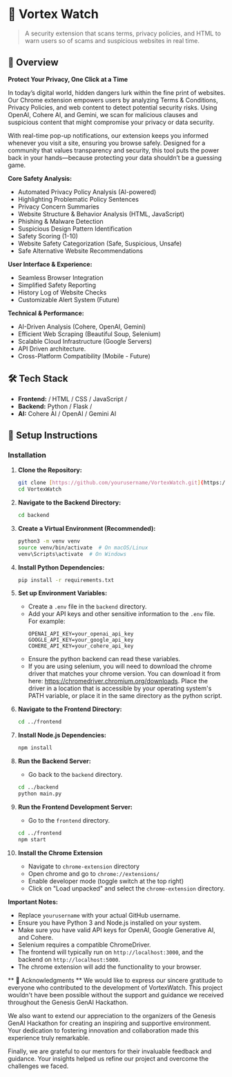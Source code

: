 # 🚀 Vortex Watch

>  A security extension that scans terms, privacy policies, and HTML to warn users so of scams and suspicious websites in real time.

## 📖 Overview  
**Protect Your Privacy, One Click at a Time**  

In today’s digital world, hidden dangers lurk within the fine print of websites. Our Chrome extension empowers users by analyzing Terms & Conditions, Privacy Policies, and web content to detect potential security risks. Using OpenAI, Cohere AI, and Gemini, we scan for malicious clauses and suspicious content that might compromise your privacy or data security.

With real-time pop-up notifications, our extension keeps you informed whenever you visit a site, ensuring you browse safely. Designed for a community that values transparency and security, this tool puts the power back in your hands—because protecting your data shouldn’t be a guessing game.

**Core Safety Analysis:**

* Automated Privacy Policy Analysis (AI-powered)
* Highlighting Problematic Policy Sentences
* Privacy Concern Summaries
* Website Structure & Behavior Analysis (HTML, JavaScript)
* Phishing & Malware Detection
* Suspicious Design Pattern Identification
* Safety Scoring (1-10)
* Website Safety Categorization (Safe, Suspicious, Unsafe)
* Safe Alternative Website Recommendations

**User Interface & Experience:**

* Seamless Browser Integration
* Simplified Safety Reporting
* History Log of Website Checks
* Customizable Alert System (Future)

**Technical & Performance:**

* AI-Driven Analysis (Cohere, OpenAI, Gemini)
* Efficient Web Scraping (Beautiful Soup, Selenium)
* Scalable Cloud Infrastructure (Google Servers)
* API Driven architecture.
* Cross-Platform Compatibility (Mobile - Future)

## 🛠 Tech Stack  
- **Frontend:** / HTML / CSS / JavaScript /   
- **Backend:** Python  / Flask /   
- **AI:** Cohere AI / OpenAI / Gemini AI

## 🚀 Setup Instructions

### Installation

1.  **Clone the Repository:**
    ```bash
    git clone [https://github.com/yourusername/VortexWatch.git](https://github.com/yourusername/VortexWatch.git)
    cd VortexWatch
    ```

2.  **Navigate to the Backend Directory:**
    ```bash
    cd backend
    ```

3.  **Create a Virtual Environment (Recommended):**
    ```bash
    python3 -m venv venv
    source venv/bin/activate  # On macOS/Linux
    venv\Scripts\activate  # On Windows
    ```

4.  **Install Python Dependencies:**
    ```bash
    pip install -r requirements.txt
    ```

5.  **Set up Environment Variables:**
    * Create a `.env` file in the `backend` directory.
    * Add your API keys and other sensitive information to the `.env` file. For example:
        ```
        OPENAI_API_KEY=your_openai_api_key
        GOOGLE_API_KEY=your_google_api_key
        COHERE_API_KEY=your_cohere_api_key
        ```
    * Ensure the python backend can read these variables.
    * If you are using selenium, you will need to download the chrome driver that matches your chrome version. You can download it from here: https://chromedriver.chromium.org/downloads. Place the driver in a location that is accessible by your operating system's PATH variable, or place it in the same directory as the python script.

6.  **Navigate to the Frontend Directory:**
    ```bash
    cd ../frontend
    ```

7.  **Install Node.js Dependencies:**
    ```bash
    npm install
    ```

8.  **Run the Backend Server:**
    * Go back to the `backend` directory.
    ```bash
    cd ../backend
    python main.py
    ```

9.  **Run the Frontend Development Server:**
    * Go to the `frontend` directory.
    ```bash
    cd ../frontend
    npm start
    ```

10. **Install the Chrome Extension**

    * Navigate to `chrome-extension` directory
    * Open chrome and go to `chrome://extensions/`
    * Enable developer mode (toggle switch at the top right)
    * Click on "Load unpacked" and select the `chrome-extension` directory.

**Important Notes:**

* Replace `yourusername` with your actual GitHub username.
* Ensure you have Python 3 and Node.js installed on your system.
* Make sure you have valid API keys for OpenAI, Google Generative AI, and Cohere.
* Selenium requires a compatible ChromeDriver.
* The frontend will typically run on `http://localhost:3000`, and the backend on `http://localhost:5000`.
* The chrome extension will add the functionality to your browser.



** 🙌 Acknowledgments **
We would like to express our sincere gratitude to everyone who contributed to the development of VortexWatch. This project wouldn't have been possible without the support and guidance we received throughout the Genesis GenAI Hackathon.

We also want to extend our appreciation to the organizers of the Genesis GenAI Hackathon for creating an inspiring and supportive environment. Your dedication to fostering innovation and collaboration made this experience truly remarkable.

Finally, we are grateful to our mentors for their invaluable feedback and guidance. Your insights helped us refine our project and overcome the challenges we faced.

